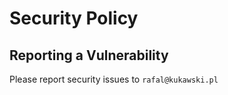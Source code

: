 # Security Policy

## Reporting a Vulnerability

Please report security issues to `rafal@kukawski.pl`
